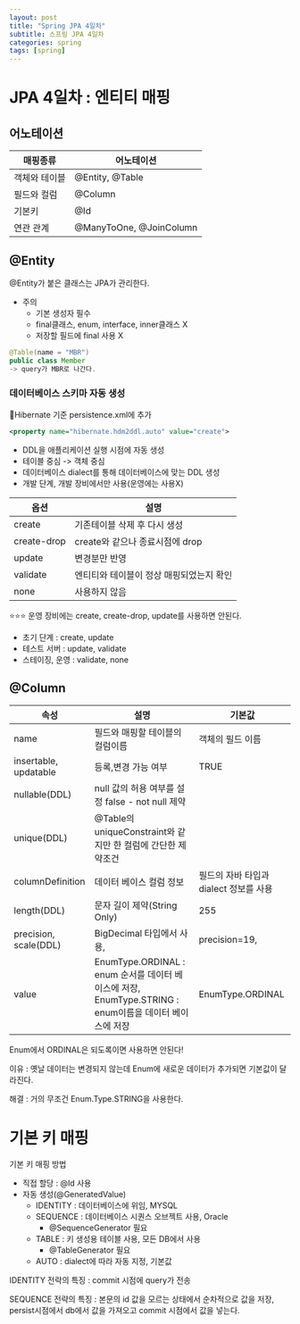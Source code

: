 ```yaml
---
layout: post
title: "Spring JPA 4일차"
subtitle: 스프링 JPA 4일차
categories: spring
tags: [spring]
---
```


# JPA 4일차 : 엔티티 매핑

## 어노테이션
|매핑종류|어노테이션|
|---|---|
|객체와 테이블|@Entity, @Table|
|필드와 컬럼|@Column|
|기본키|@Id|
|연관 관계|@ManyToOne, @JoinColumn|

## @Entity
@Entity가 붙은 클래스는 JPA가 관리한다.

- 주의
    - 기본 생성자 필수
    - final클래스, enum, interface, inner클래스 X
    - 저장할 필드에 final 사용 X
```java
@Table(name = "MBR")
public class Member
-> query가 MBR로 나간다.
```
### 데이터베이스 스키마 자동 생성
🤔Hibernate 기준 persistence.xml에 추가
```xml
<property name="hibernate.hdm2ddl.auto" value="create">
```
- DDL을 애플리케이션 실행 시점에 자동 생성
- 테이블 중심 -> 객체 중심
- 데이터베이스 dialect를 통해 데이터베이스에 맞는 DDL 생성
- 개발 단계, 개발 장비에서만 사용(운영에는 사용X)

|옵션|설명|
|---|---|
|create|기존테이블 삭제 후 다시 생성|
|create-drop|create와 같으나 종료시점에 drop|
|update|변경분만 반영|
|validate|엔티티와 테이블이 정상 매핑되었는지 확인|
|none|사용하지 않음|

⭐⭐⭐ 운영 장비에는 create, create-drop, update를 사용하면 안된다.

- 초기 단계 : create, update
- 테스트 서버 : update, validate
- 스테이징, 운영 : validate, none

## @Column
|속성|설명|기본값|
|---|---|---|
|name|필드와 매핑할 테이블의 컬럼이름|객체의 필드 이름|
|insertable, updatable|등록,변경 가능 여부|TRUE|
|nullable(DDL)|null 값의 허용 여부를 설정 false - not null 제약||
|unique(DDL)| @Table의 uniqueConstraint와 같지만 한 컬럼에 간단한 제약조건||
|columnDefinition| 데이터 베이스 컬럼 정보|필드의 자바 타입과 dialect 정보를 사용|
|length(DDL)|문자 길이 제약(String Only)|255|
|precision, scale(DDL)|BigDecimal 타입에서 사용, |precision=19,|
|value|EnumType.ORDINAL : enum 순서를 데이터 베이스에 저장, EnumType.STRING : enum이름을 데이터 베이스에 저장| EnumType.ORDINAL|

Enum에서 ORDINAL은 되도록이면 사용하면 안된다!

이유 : 옛날 데이터는 변경되지 않는데 Enum에 새로운 데이터가 추가되면 기본값이 달라진다.

해결 : 거의 무조건 Enum.Type.STRING을 사용한다.

# 기본 키 매핑

기본 키 매핑 방법

- 직접 할당 : @Id 사용
- 자동 생성(@GeneratedValue)
    - IDENTITY : 데이터베이스에 위임, MYSQL
    - SEQUENCE : 데이터베이스 시퀀스 오브젝트 사용, Oracle
        - @SequenceGenerator 필요
    - TABLE : 키 생성용 테이블 사용, 모든 DB에서 사용
        - @TableGenerator 필요
    - AUTO : dialect에 따라 자동 지정, 기본값

IDENTITY 전략의 특징 : commit 시점에 query가 전송

SEQUENCE 전략의 특징 : 본문의 id 값을 모르는 상태에서 순차적으로 값을 저장, persist시점에서 db에서 값을 가져오고 commit 시점에서 값을 넣는다.
